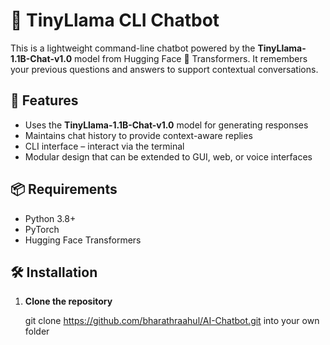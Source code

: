 
# 🧠 TinyLlama CLI Chatbot

This is a lightweight command-line chatbot powered by the **TinyLlama-1.1B-Chat-v1.0** model from Hugging Face 🤗 Transformers. It remembers your previous questions and answers to support contextual conversations.

## 🚀 Features

- Uses the **TinyLlama-1.1B-Chat-v1.0** model for generating responses
- Maintains chat history to provide context-aware replies
- CLI interface – interact via the terminal
- Modular design that can be extended to GUI, web, or voice interfaces

## 📦 Requirements

- Python 3.8+
- PyTorch
- Hugging Face Transformers


## 🛠 Installation

1. **Clone the repository**
   
   git clone https://github.com/bharathraahul/AI-Chatbot.git into your own folder


  
